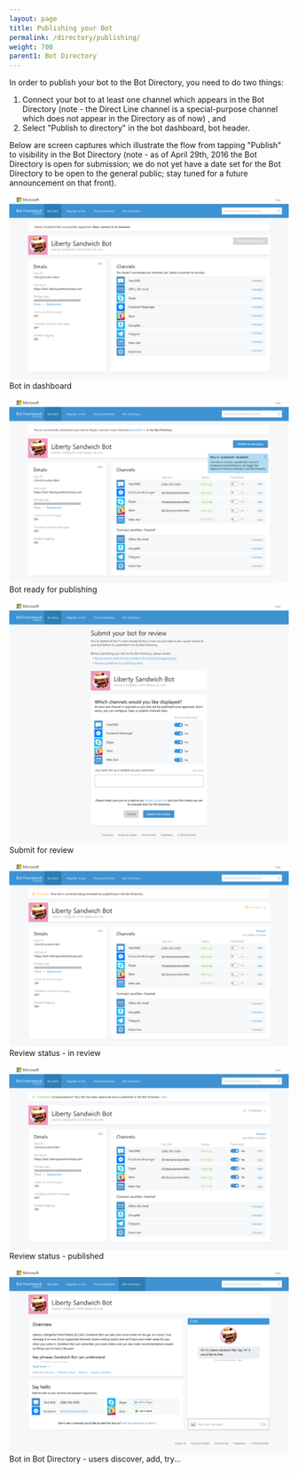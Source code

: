 ```yaml
---
layout: page
title: Publishing your Bot
permalink: /directory/publishing/
weight: 700
parent1: Bot Directory
---
```


In order to publish your bot to the Bot Directory, you need to do two things: 

1. Connect your bot to at least one channel which appears in the Bot Directory (note - the Direct Line channel is a special-purpose channel which does not appear in the Directory as of now) , and
2. Select "Publish to directory" in the bot dashboard, bot header.

Below are screen captures which illustrate the flow from tapping "Publish" to visibility in the Bot Directory (note - as of April 29th, 2016 the Bot Directory is open for submission; we do not yet have a date set for the Bot Directory to be open to the general public; stay tuned for a future announcement on that front).

![View your bot in the dashboard](/images/1-reviews_no-channels-connected.png)
<span class="imagecaption">Bot in dashboard</span>

![Bot ready for publishing](/images/2-reviews_ready-to-publish.png)
<span class="imagecaption">Bot ready for publishing</span>

![Submit for review](/images/3-submit.png)
<span class="imagecaption">Submit for review</span>

![Review status - in review](/images/4-reviews_in-review.png)
<span class="imagecaption">Review status - in review</span>

![Review status - published](/images/5-reviews_published.png)
<span class="imagecaption">Review status - published</span>

![Bot in Bot Directory](/images/6-Directory-detail.png)
<span class="imagecaption">Bot in Bot Directory - users discover, add, try...</span>
